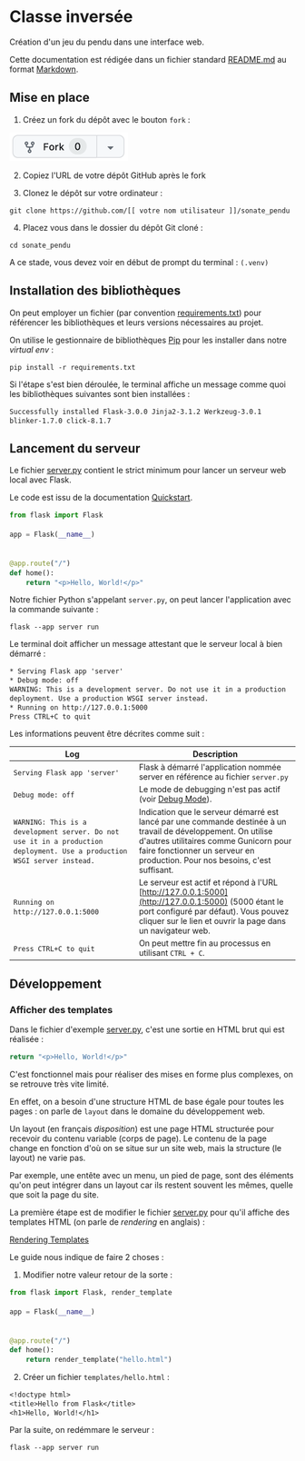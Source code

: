 Classe inversée
===

Création d'un jeu du pendu dans une interface web.

Cette documentation est rédigée dans un fichier standard [README.md](./README.md) au format [Markdown](https://fr.wikipedia.org/wiki/Markdown).


## Mise en place

1. Créez un fork du dépôt avec le bouton `fork` :

![Fork](fork.png)

2. Copiez l'URL de votre dépôt GitHub après le fork

3. Clonez le dépôt sur votre ordinateur :

```shell
git clone https://github.com/[[ votre nom utilisateur ]]/sonate_pendu
```

4. Placez vous dans le dossier du dépôt Git cloné :

```shell
cd sonate_pendu
```

A ce stade, vous devez voir en début de prompt du terminal : `(.venv)`

## Installation des bibliothèques

On peut employer un fichier (par convention [requirements.txt](./requirements.txt)) pour référencer les bibliothèques  et leurs versions nécessaires au projet.

On utilise le gestionnaire de bibliothèques [Pip](https://packaging.python.org/en/latest/tutorials/installing-packages/) pour les installer dans notre *virtual env* : 

```shell
pip install -r requirements.txt
```

Si l'étape s'est bien déroulée, le terminal affiche un message comme quoi les bibliothèques suivantes sont bien installées :

```
Successfully installed Flask-3.0.0 Jinja2-3.1.2 Werkzeug-3.0.1 blinker-1.7.0 click-8.1.7
```

## Lancement du serveur

Le fichier [server.py](./server.py) contient le strict minimum pour lancer un serveur web local avec Flask.

Le code est issu de la documentation [Quickstart](https://flask.palletsprojects.com/en/3.0.x/quickstart/#a-minimal-application).

```python
from flask import Flask

app = Flask(__name__)


@app.route("/")
def home():
    return "<p>Hello, World!</p>"
```

Notre fichier Python s'appelant `server.py`, on peut lancer l'application avec la commande suivante : 

```shell
flask --app server run
```

Le terminal doit afficher un message attestant que le serveur local à bien démarré :

```
* Serving Flask app 'server'
* Debug mode: off
WARNING: This is a development server. Do not use it in a production deployment. Use a production WSGI server instead.
* Running on http://127.0.0.1:5000
Press CTRL+C to quit
```

Les informations peuvent être décrites comme suit :

|Log|Description|
|---|-----------|
|`Serving Flask app 'server'`|Flask à démarré l'application nommée server en référence au fichier `server.py`|
|`Debug mode: off`|Le mode de debugging n'est pas actif (voir [Debug Mode](https://flask.palletsprojects.com/en/3.0.x/quickstart/#debug-mode)).|
|`WARNING: This is a development server. Do not use it in a production deployment. Use a production WSGI server instead.`|Indication que le serveur démarré est lancé par une commande destinée à un travail de développement. On utilise d'autres utilitaires comme Gunicorn pour faire fonctionner un serveur en production. Pour nos besoins, c'est suffisant.|
|`Running on http://127.0.0.1:5000`|Le serveur est actif et répond à l'URL [http://127.0.0.1:5000](http://127.0.0.1:5000) (5000 étant le port configuré par défaut). Vous pouvez cliquer sur le lien et ouvrir la page dans un navigateur web.|
|`Press CTRL+C to quit`|On peut mettre fin au processus en utilisant `CTRL + C`.|

## Développement

### Afficher des templates

Dans le fichier d'exemple [server.py](./server.py), c'est une sortie en HTML brut qui est réalisée :

```python
return "<p>Hello, World!</p>"
```

C'est fonctionnel mais pour réaliser des mises en forme plus complexes, on se retrouve très vite limité.

En effet, on a besoin d'une structure HTML de base égale pour toutes les pages : on parle de `layout` dans le domaine du développement web.

Un layout (en français *disposition*) est une page HTML structurée pour recevoir du contenu variable (corps de page). Le contenu de la page change en fonction d'où on se situe sur un site web, mais la structure (le layout) ne varie pas.

Par exemple, une entête avec un menu, un pied de page, sont des éléments qu'on peut intégrer dans un layout car ils restent souvent les mêmes, quelle que soit la page du site.

La première étape est de modifier le fichier [server.py](./server.py) pour qu'il affiche des templates HTML (on parle de *rendering* en anglais) :

[Rendering Templates](https://flask.palletsprojects.com/en/3.0.x/quickstart/#rendering-templates)

Le guide nous indique de faire 2 choses :

1. Modifier notre valeur retour de la sorte : 

```python
from flask import Flask, render_template

app = Flask(__name__)


@app.route("/")
def home():
    return render_template("hello.html")
```

2. Créer un fichier `templates/hello.html` :

```jinja
<!doctype html>
<title>Hello from Flask</title>
<h1>Hello, World!</h1>
```

Par la suite, on redémmare le serveur : 

```shell
flask --app server run
```

